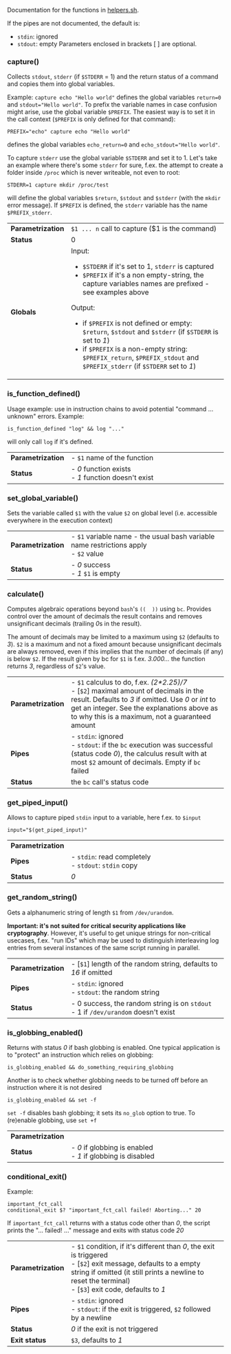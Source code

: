 Documentation for the functions in [helpers.sh](helpers.sh).

If the pipes are not documented, the default is:
- `stdin`: ignored
- `stdout`: empty
Parameters enclosed in brackets [ ] are optional.

### capture()
Collects `stdout`, `stderr` (if `$STDERR` = 1) and the return status of a command and copies them into global variables.

Example: `capture echo "Hello world"` defines the global variables `return=0` and `stdout="Hello world"`.
To prefix the variable names in case confusion might arise, use the global variable `$PREFIX`.
The easiest way is to set it in the call context (`$PREFIX` is only defined for that command):

	PREFIX="echo" capture echo "Hello world"
defines the global variables `echo_return=0` and `echo_stdout="Hello world"`.

To capture `stderr` use the global variable `$STDERR` and set it to 1. Let's take an example where there's some `stderr` 
for sure, f.ex. the attempt to create a folder inside `/proc` which is never writeable, not even to root:

	STDERR=1 capture mkdir /proc/test
will define the global variables `$return`, `$stdout` and `$stderr` (with the `mkdir` error message). If `$PREFIX` is 
defined, the `stderr` variable has the name `$PREFIX_stderr`.

<table>
	<tr><td><b>Parametrization</b></td><td width="90%">
		<code>$1 ... n</code> call to capture ($1 is the command)
	</td></tr>
	<tr><td><b>Status</b></td><td>0</td></tr>
	<tr><td><b>Globals</b></td><td>
		Input: <ul>
		<li><code>$STDERR</code> if it's set to 1, <code>stderr</code> is captured</li>
                <li><code>$PREFIX</code> if it's a non empty-string, the capture variables names are prefixed - see examples above</li>
		</ul>Output: <ul>
		<li>if <code>$PREFIX</code> is not defined or empty: <code>$return</code>, <code>$stdout</code> and <code>$stderr</code> (if <code>$STDERR</code> is set to <em>1</em>)</li>
                <li>if <code>$PREFIX</code> is a non-empty string: <code>$PREFIX_return</code>, <code>$PREFIX_stdout</code> and <code>$PREFIX_stderr</code> (if <code>$STDERR</code> set to <em>1</em>)</li>
		</ul>
	</td></tr>
</table>

### is_function_defined()
Usage example: use in instruction chains to avoid potential "command ... unknown" errors. Example:

	is_function_defined "log" && log "..."
will only call `log` if it's defined.

<table>
        <tr><td><b>Parametrization</b></td><td width="90%">- <code>$1</code> name of the function</td></tr>
        <tr><td><b>Status</b></td><td>
		- <em>0</em> function exists<br>
		- <em>1</em> function doesn't exist
	</td></tr>
</table>

### set_global_variable()
Sets the variable called `$1` with the value `$2` on global level (i.e. accessible everywhere in the execution context)

<table>
        <tr><td><b>Parametrization</b></td><td width="90%">
		- <code>$1</code> variable name - the usual bash variable name restrictions apply<br>
		- <code>$2</code> value
	</td></tr>
        <tr><td><b>Status</b></td><td>
		- <em>0</em> success<br>
		- <em>1</em> <code>$1</code> is empty
	</td></tr>
</table>

### calculate()
Computes algebraic operations beyond `bash`'s `((  ))` using `bc`. Provides control over the amount of decimals the result contains and removes 
unsignificant decimals (trailing *0*s in the result). 

The amount of decimals may be limited to a maximum using `$2` (defaults to *3*). `$2` is a maximum and not a fixed amount because
unsignificant decimals are always removed, even if this implies that the number of decimals (if any) is below `$2`.
If the result given by bc for `$1` is f.ex. *3.000...* the function returns *3*, regardless of `$2`'s value. 

<table>
        <tr><td><b>Parametrization</b></td><td width="90%">
		- <code>$1</code> calculus to do, f.ex. <em>(2*2.25)/7</em> <br>
		- [<code>$2</code>] maximal amount of decimals in the result. Defaults to <em>3</em> if omitted. Use <em>0</em> or <em>int</em> to get an integer.
		See the explanations above as to why this is a maximum, not a guaranteed amount
	</td></tr>
	<tr><td><b>Pipes</b></td><td>
		- <code>stdin</code>: ignored<br>
		- <code>stdout</code>: if the <code>bc</code> execution was successful (status code <em>0</em>), the calculus result with at most 
                  <code>$2</code> amount of decimals. Empty if <code>bc</code> failed
	</td></tr>
        <tr><td><b>Status</b></td><td>the <code>bc</code> call's status code</td></tr>
</table>


### get_piped_input()
Allows to capture piped `stdin` input to a variable, here f.ex. to `$input`

	input="$(get_piped_input)"

<table>
        <tr><td><b>Parametrization</b></td><td width="90%"></td></tr>
	<tr><td><b>Pipes</b></td><td>
		- <code>stdin</code>: read completely<br>
		- <code>stdout</code>: <code>stdin</code> copy
	</td></tr>
        <tr><td><b>Status</b></td><td><em>0</em></td></tr>
</table>

### get_random_string()
Gets a alphanumeric string of length `$1` from `/dev/urandom`. 

**Important: it's not suited for critical security applications like cryptography**. However, it's useful to get unique strings for non-critical usecases, 
f.ex. "run IDs" which may be used to distinguish interleaving log entries from several instances of the same script running in parallel. 

<table>
        <tr><td><b>Parametrization</b></td><td width="90%">- [<code>$1</code>] length of the random string, defaults to <em>16</em> if omitted</td></tr>
	<tr><td><b>Pipes</b></td><td>
		- <code>stdin</code>: ignored<br>
		- <code>stdout</code>: the random string
	</td></tr>
        <tr><td><b>Status</b></td><td>
		- 0 success, the random string is on <code>stdout</code><br>
		- 1 if <code>/dev/urandom</code> doesn't exist
	</td></tr>
</table>

### is_globbing_enabled()

Returns with status *0* if bash globbing is enabled. One typical application is to "protect" an instruction which relies on globbing:

	is_globbing_enabled && do_something_requiring_globbing
Another is to check whether globbing needs to be turned off before an instruction where it is not desired

	is_globbing_enabled && set -f
`set -f` disables bash globbing; it sets its `no_glob` option to true. To (re)enable globbing, use `set +f`
<table>
        <tr><td><b>Parametrization</b></td><td width="90%"></td></tr>
        <tr><td><b>Status</b></td><td>
		- <em>0</em> if globbing is enabled<br>
		- <em>1</em> if globbing is disabled
	</td></tr>
</table>

### conditional_exit()
Example:
```
important_fct_call
conditional_exit $? "important_fct_call failed! Aborting..." 20
````
If `important_fct_call` returns with a status code other than *0*, the script prints the "... failed! ..." message and exits with status code *20*

<table>
        <tr><td><b>Parametrization</b></td><td width="90%">
                - <code>$1</code> condition, if it's different than <em>0</em>, the exit is triggered<br>
                - [<code>$2</code>] exit message, defaults to a empty string if omitted (it still prints a newline to reset
                  the terminal)<br>
                - [<code>$3</code>] exit code, defaults to <em>1</em>
        </td></tr>
        <tr><td><b>Pipes</b></td><td>
                - <code>stdin</code>: ignored<br>
                - <code>stdout</code>: if the exit is triggered, <code>$2</code> followed by a newline
        </td></tr>
        <tr><td><b>Status</b></td><td><em>0</em> if the exit is not triggered</td></tr>
        <tr><td><b>Exit status</b></td><td><code>$3</code>, defaults to <em>1</em></td></tr>
</table>
